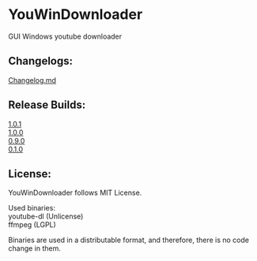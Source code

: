 # YouWinDownloader
GUI Windows youtube downloader

## Changelogs:
[Changelog.md](CHANGELOG.md)

## Release Builds:
[1.0.1](https://github.com/yjs990427/YouWinDownloader/releases/tag/1.0.1)  
[1.0.0](https://github.com/yjs990427/YouWinDownloader/releases/tag/1.0.0)  
[0.9.0](https://drive.google.com/drive/folders/0B5O1Xo-cXfjGZnloWTg3NTBVZE0?usp=sharing)  
[0.1.0](https://drive.google.com/open?id=0B38xbtSqqCpRWWhRcG04ZWNoVDA)

## License:  
YouWinDownloader follows MIT License.        

Used binaries:  
youtube-dl (Unlicense)  
ffmpeg (LGPL)  

Binaries are used in a distributable format, and therefore, there is no code change in them.  
